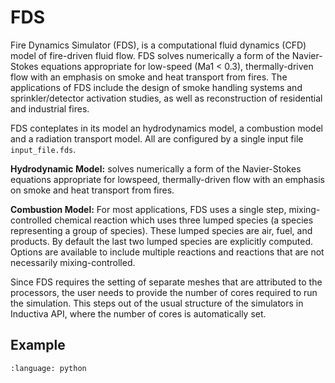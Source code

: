 # FDS

Fire Dynamics Simulator (FDS), is a computational fluid dynamics (CFD) model of 
fire-driven fluid flow. FDS solves numerically a form of the Navier-Stokes
equations appropriate for low-speed (Ma1 < 0.3), thermally-driven flow with an
emphasis on smoke and heat transport from fires. The applications of FDS include
the design of smoke handling systems and sprinkler/detector activation studies,
as well as reconstruction of residential and industrial fires.

FDS conteplates in its model an hydrodynamics model, a combustion model and a 
radiation transport model. All are configured by a single input file
`input_file.fds`.

**Hydrodynamic Model:** solves numerically a form of the Navier-Stokes equations 
appropriate for lowspeed, thermally-driven flow with an emphasis on smoke and
heat  transport from fires. 

**Combustion Model:** For most applications, FDS uses a single step,
mixing-controlled chemical reaction which uses three lumped species (a species
representing a group of species). These lumped species are air, fuel, and
products. By default the last two lumped species are explicitly computed.
Options are available to include multiple reactions and reactions that are not
necessarily mixing-controlled.

Since FDS requires the setting of separate meshes that are attributed to the 
processors, the user needs to provide the number of cores required to run the 
simulation. This steps out of the usual structure of the simulators in Inductiva 
API, where the number of cores is automatically set.

## Example

```{literalinclude} ../../examples/fds/fds.py
:language: python
```
